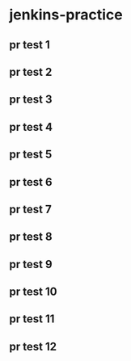 # jenkins-practice

## pr test 1
## pr test 2
## pr test 3
## pr test 4
## pr test 5
## pr test 6
## pr test 7
## pr test 8
## pr test 9
## pr test 10
## pr test 11
## pr test 12
